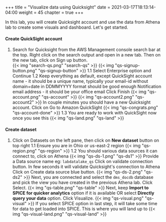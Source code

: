 +++
title = "Visualize data using Quicksight"
date = 2021-03-17T18:13:14-04:00
weight = 45
chapter = true
+++

In this lab, you will create Quicksight account and use the data from Athena lab to create some visuals and dashboard. Let's get started.

#### Create QuickSight account
1.  Search for Quicksight from the AWS Management console search bar at the top. Right click on the search output and open in a new tab.
    Then on the new tab, click on Sign up button.    
    {{< img "search-qs.png" "search-qs" >}} 
    {{< img "qs-signup-button.png" "qs-signup-button" >}} 
1.1 Select Enterprise option and Continue
1.2 Keep everything as default, except 
    QuickSight account name - it should be a unique name, typically your email-id without domain+date in DDMMYYYY format should be good enough
    Notification email address - it should be your office email
    Click Finish
    {{< img "qs-account.png" "qs-account" >}} 
    {{< img "qs-account2.png" "qs-account2" >}} 
    In couple minutes you should have a new Quicksight account. Click on Go to Amazon QuickSight
    {{< img "qs-congrats.png" "qs-account-done" >}} 
1.3 You are ready to work with QuickSight now once you see this
    {{< img "qs-land.png" "qs-land" >}} 

#### Create dataset
1.  Click on Datasets on the left pane, then click on **New dataset** button on top right
1.1 Ensure you are in Ohio or us-east-2 region
    {{< img "qs-region.png" "qs-region" >}} 
1.2 You should various data sources it can connect to, click on Athena
    {{< img "qs-ds-1.png" "qs-ds1" >}} 
    Provide a Data source name eg: `labdatalake_qs`
    Click on validate connection button. In few seconds it will validate Quicksight's connection to Athena
    Click on Create data source blue button.
    {{< img "qs-ds-2.png" "qs-ds2" >}} 
    Next, you are connected and select the `dms_docdb` database and pick the view you have created in the previous Athena lab. Click Select.
    {{< img "qs-table.png" "qs-table" >}} 
    Next, keep **Import to SPICE for quicker analytics** option if it is available OR select **Directly query your data** option. Click Visualize.
    {{< img "qs-visual.png" "qs-visual" >}} 
    If you select SPICE option in last step, it will take some time for data to get loaded into SPICE.
    This is where you will land up to
    {{< img "qs-visual-land.png" "qs-visual-land" >}} 